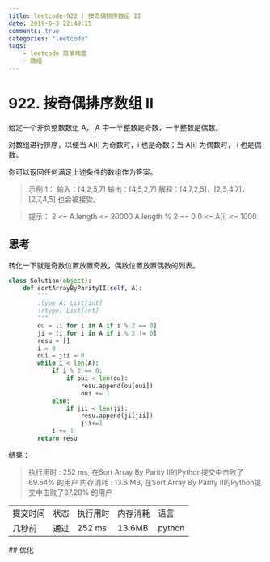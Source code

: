 ```yaml
---
title: leetcode-922 | 按奇偶排序数组 II  
date: 2019-6-3 22:49:15
comments: true
categories: "leetcode"
tags: 
    - leetcode 简单难度
    - 数组
---
```

# 922. 按奇偶排序数组 II
给定一个非负整数数组 A， A 中一半整数是奇数，一半整数是偶数。

对数组进行排序，以便当 A[i] 为奇数时，i 也是奇数；当 A[i] 为偶数时， i 也是偶数。

你可以返回任何满足上述条件的数组作为答案。

><span>示例 1：</span>
输入：[4,2,5,7]
输出：[4,5,2,7]
解释：[4,7,2,5]，[2,5,4,7]，[2,7,4,5] 也会被接受。


><span>提示：</span>
2 <= A.length <= 20000
A.length % 2 == 0
0 <= A[i] <= 1000

## 思考
转化一下就是奇数位置放置奇数，偶数位置放置偶数的列表。

``` python 
class Solution(object):
    def sortArrayByParityII(self, A):
        """
        :type A: List[int]
        :rtype: List[int]
        """
        ou = [i for i in A if i % 2 == 0]
        ji = [i for i in A if i % 2 != 0]
        resu = []
        i = 0
        oui = jii = 0
        while i < len(A):
            if i % 2 == 0:
                if oui < len(ou):
                    resu.append(ou[oui])
                    oui += 1
            else:
                if jii < len(ji):
                    resu.append(ji[jii])
                    jii+=1
            i += 1
        return resu
```

<span class="title2">结果：</span>
>执行用时 : 252 ms, 在Sort Array By Parity II的Python提交中击败了69.54% 的用户
内存消耗 : 13.6 MB, 在Sort Array By Parity II的Python提交中击败了37.28% 的用户
<table><tr><td>提交时间</td><td>状态</td><td>执行用时</td><td>内存消耗</td><td>语言</td></tr><tr><td>几秒前</td><td>通过</td><td>252 ms</td><td>13.6MB</td><td>python</td></tr></table>
## 优化


